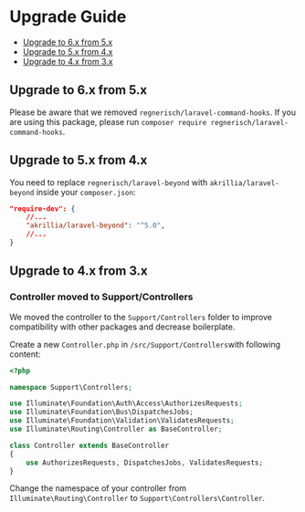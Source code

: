 # Upgrade Guide

- [Upgrade to 6.x from 5.x](#upgrade-to-6x-from-5x)
- [Upgrade to 5.x from 4.x](#upgrade-to-5x-from-4x)
- [Upgrade to 4.x from 3.x](#upgrade-to-4x-from-3x)

## Upgrade to 6.x from 5.x
Please be aware that we removed `regnerisch/laravel-command-hooks`. If you are using this package, please run `composer require regnerisch/laravel-command-hooks`.

## Upgrade to 5.x from 4.x

You need to replace `regnerisch/laravel-beyond` with `akrillia/laravel-beyond` inside your `composer.json`:

```json
"require-dev": {
    //...
    "akrillia/laravel-beyond": "^5.0",
    //...
}
```

## Upgrade to 4.x from 3.x

### Controller moved to Support/Controllers
We moved the controller to the `Support/Controllers` folder to improve compatibility with other packages and decrease boilerplate.

Create a new `Controller.php` in `/src/Support/Controllers`with following content:

```php
<?php

namespace Support\Controllers;

use Illuminate\Foundation\Auth\Access\AuthorizesRequests;
use Illuminate\Foundation\Bus\DispatchesJobs;
use Illuminate\Foundation\Validation\ValidatesRequests;
use Illuminate\Routing\Controller as BaseController;

class Controller extends BaseController
{
    use AuthorizesRequests, DispatchesJobs, ValidatesRequests;
}
```

Change the namespace of your controller from `Illuminate\Routing\Controller` to `Support\Controllers\Controller`.

